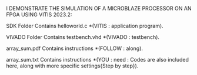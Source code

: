 I DEMONSTRATE THE SIMULATION OF A MICROBLAZE PROCESSOR ON AN FPGA USING VITIS 2023.2:

SDK Folder Contains helloworld.c *(VITIS : application program).

VIVADO Folder Contains testbench.vhd *(VIVADO : testbench).

array_sum.pdf Contains instructions *(FOLLOW : along).

array_sum.txt Contains instructions *(YOU : need : Codes are also included here, along with more specific settings{Step by step}).
